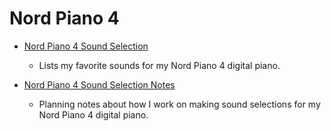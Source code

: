 Nord Piano 4
============
    
- [Nord Piano 4 Sound Selection](nord-piano-4-sound-selection.md)

    - Lists my favorite sounds for my Nord Piano 4 digital piano. 

- [Nord Piano 4 Sound Selection Notes](nord-piano-4-sound-selection-notes.md)

    - Planning notes about how I work on making sound selections for my Nord Piano 4 digital piano.